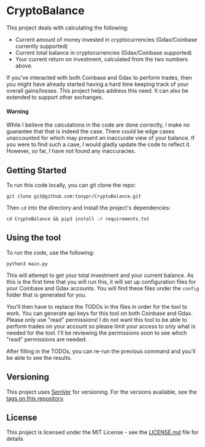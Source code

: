 # CryptoBalance

This project deals with calculating the following:
- Current amount of money invested in cryptocurrencies (Gdax/Coinbase currently supported)
- Current total balance in cryptocurrencies (Gdax/Coinbase supported)
- Your current return on investment, calculated from the two numbers above.

If you've interacted with both Coinbase and Gdax to perform trades, then you might have already started having a hard time keeping track of your overall gains/losses. This project helps address this need. It can also be extended to support other exchanges.

#### Warning

While I believe the calculations in the code are done correctly, I make no guarantee that that is indeed the case. There could be edge cases unaccounted for which may present an inaccurate view of your balance. If you were to find such a case, I would gladly update the code to reflect it. However, so far, I have not found any inaccuracies.

## Getting Started

To run this code locally, you can git clone the repo:

`git clone git@github.com:tonypr/CryptoBalance.git`

Then `cd` into the directory and install the project's dependencies:

`cd CryptoBalance && pip3 install -r requirements.txt`

## Using the tool

To run the code, use the following:

`python3 main.py`

This will attempt to get your total investment and your current balance. As this is the first time that you will run this, it will set up configuration files for your Coinbase and Gdax accounts. You will find these files under the `config` folder that is generated for you.

You'll then have to replace the TODOs in the files in order for the tool to work. You can generate api keys for this tool on both Coinbase and Gdax. Please only use "read" permissions! I do not want this tool to be able to perform trades on your account so please limit your access to only what is needed for the tool. I'll be reviewing the permissions soon to see which "read" permissions are needed.

After filling in the TODOs, you can re-run the previous command and you'll be able to see the results.

## Versioning

This project uses [SemVer](http://semver.org/) for versioning. For the versions available, see the [tags on this repository](https://github.com/your/project/tags).

## License

This project is licensed under the MIT License - see the [LICENSE.md](LICENSE.md) file for details
